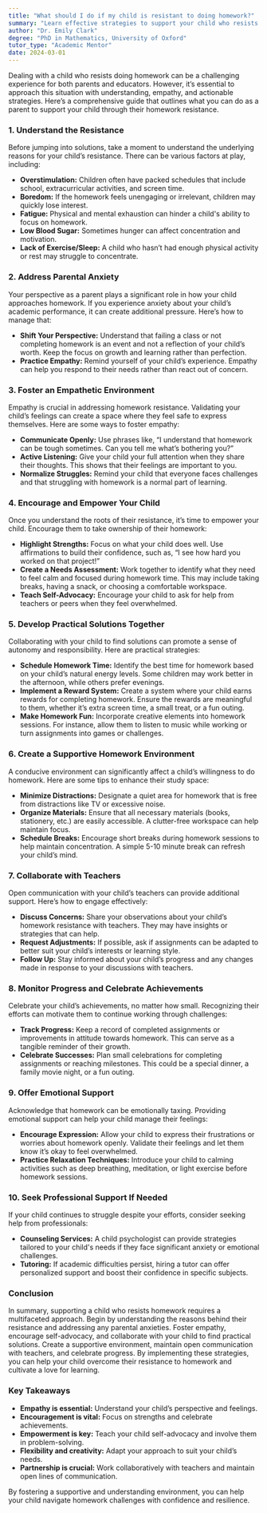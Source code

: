 ```yaml
---
title: "What should I do if my child is resistant to doing homework?"
summary: "Learn effective strategies to support your child who resists homework, focusing on understanding their feelings and addressing underlying issues."
author: "Dr. Emily Clark"
degree: "PhD in Mathematics, University of Oxford"
tutor_type: "Academic Mentor"
date: 2024-03-01
---
```


Dealing with a child who resists doing homework can be a challenging experience for both parents and educators. However, it’s essential to approach this situation with understanding, empathy, and actionable strategies. Here’s a comprehensive guide that outlines what you can do as a parent to support your child through their homework resistance.

### 1. Understand the Resistance

Before jumping into solutions, take a moment to understand the underlying reasons for your child’s resistance. There can be various factors at play, including:

- **Overstimulation:** Children often have packed schedules that include school, extracurricular activities, and screen time.
- **Boredom:** If the homework feels unengaging or irrelevant, children may quickly lose interest.
- **Fatigue:** Physical and mental exhaustion can hinder a child's ability to focus on homework.
- **Low Blood Sugar:** Sometimes hunger can affect concentration and motivation.
- **Lack of Exercise/Sleep:** A child who hasn’t had enough physical activity or rest may struggle to concentrate.

### 2. Address Parental Anxiety

Your perspective as a parent plays a significant role in how your child approaches homework. If you experience anxiety about your child’s academic performance, it can create additional pressure. Here’s how to manage that:

- **Shift Your Perspective:** Understand that failing a class or not completing homework is an event and not a reflection of your child’s worth. Keep the focus on growth and learning rather than perfection.
- **Practice Empathy:** Remind yourself of your child’s experience. Empathy can help you respond to their needs rather than react out of concern.

### 3. Foster an Empathetic Environment

Empathy is crucial in addressing homework resistance. Validating your child’s feelings can create a space where they feel safe to express themselves. Here are some ways to foster empathy:

- **Communicate Openly:** Use phrases like, “I understand that homework can be tough sometimes. Can you tell me what’s bothering you?”
- **Active Listening:** Give your child your full attention when they share their thoughts. This shows that their feelings are important to you.
- **Normalize Struggles:** Remind your child that everyone faces challenges and that struggling with homework is a normal part of learning.

### 4. Encourage and Empower Your Child

Once you understand the roots of their resistance, it’s time to empower your child. Encourage them to take ownership of their homework:

- **Highlight Strengths:** Focus on what your child does well. Use affirmations to build their confidence, such as, “I see how hard you worked on that project!”
- **Create a Needs Assessment:** Work together to identify what they need to feel calm and focused during homework time. This may include taking breaks, having a snack, or choosing a comfortable workspace.
- **Teach Self-Advocacy:** Encourage your child to ask for help from teachers or peers when they feel overwhelmed.

### 5. Develop Practical Solutions Together

Collaborating with your child to find solutions can promote a sense of autonomy and responsibility. Here are practical strategies:

- **Schedule Homework Time:** Identify the best time for homework based on your child’s natural energy levels. Some children may work better in the afternoon, while others prefer evenings.
- **Implement a Reward System:** Create a system where your child earns rewards for completing homework. Ensure the rewards are meaningful to them, whether it’s extra screen time, a small treat, or a fun outing.
- **Make Homework Fun:** Incorporate creative elements into homework sessions. For instance, allow them to listen to music while working or turn assignments into games or challenges.

### 6. Create a Supportive Homework Environment

A conducive environment can significantly affect a child’s willingness to do homework. Here are some tips to enhance their study space:

- **Minimize Distractions:** Designate a quiet area for homework that is free from distractions like TV or excessive noise.
- **Organize Materials:** Ensure that all necessary materials (books, stationery, etc.) are easily accessible. A clutter-free workspace can help maintain focus.
- **Schedule Breaks:** Encourage short breaks during homework sessions to help maintain concentration. A simple 5-10 minute break can refresh your child’s mind.

### 7. Collaborate with Teachers

Open communication with your child’s teachers can provide additional support. Here’s how to engage effectively:

- **Discuss Concerns:** Share your observations about your child’s homework resistance with teachers. They may have insights or strategies that can help.
- **Request Adjustments:** If possible, ask if assignments can be adapted to better suit your child’s interests or learning style.
- **Follow Up:** Stay informed about your child’s progress and any changes made in response to your discussions with teachers.

### 8. Monitor Progress and Celebrate Achievements

Celebrate your child’s achievements, no matter how small. Recognizing their efforts can motivate them to continue working through challenges:

- **Track Progress:** Keep a record of completed assignments or improvements in attitude towards homework. This can serve as a tangible reminder of their growth.
- **Celebrate Successes:** Plan small celebrations for completing assignments or reaching milestones. This could be a special dinner, a family movie night, or a fun outing.

### 9. Offer Emotional Support

Acknowledge that homework can be emotionally taxing. Providing emotional support can help your child manage their feelings:

- **Encourage Expression:** Allow your child to express their frustrations or worries about homework openly. Validate their feelings and let them know it’s okay to feel overwhelmed.
- **Practice Relaxation Techniques:** Introduce your child to calming activities such as deep breathing, meditation, or light exercise before homework sessions.

### 10. Seek Professional Support If Needed

If your child continues to struggle despite your efforts, consider seeking help from professionals:

- **Counseling Services:** A child psychologist can provide strategies tailored to your child's needs if they face significant anxiety or emotional challenges.
- **Tutoring:** If academic difficulties persist, hiring a tutor can offer personalized support and boost their confidence in specific subjects.

### Conclusion

In summary, supporting a child who resists homework requires a multifaceted approach. Begin by understanding the reasons behind their resistance and addressing any parental anxieties. Foster empathy, encourage self-advocacy, and collaborate with your child to find practical solutions. Create a supportive environment, maintain open communication with teachers, and celebrate progress. By implementing these strategies, you can help your child overcome their resistance to homework and cultivate a love for learning.

### Key Takeaways

- **Empathy is essential:** Understand your child’s perspective and feelings.
- **Encouragement is vital:** Focus on strengths and celebrate achievements.
- **Empowerment is key:** Teach your child self-advocacy and involve them in problem-solving.
- **Flexibility and creativity:** Adapt your approach to suit your child’s needs.
- **Partnership is crucial:** Work collaboratively with teachers and maintain open lines of communication.

By fostering a supportive and understanding environment, you can help your child navigate homework challenges with confidence and resilience.
    